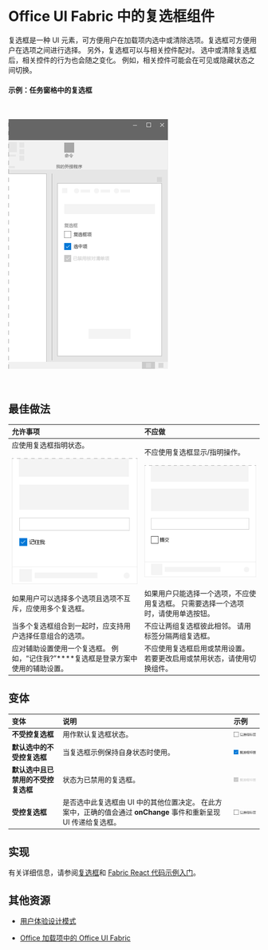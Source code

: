 # <a name="checkbox-component-in-office-ui-fabric"></a>Office UI Fabric 中的复选框组件

复选框是一种 UI 元素，可方便用户在加载项内选中或清除选项。复选框可方便用户在选项之间进行选择。 另外，复选框可以与相关控件配对。 选中或清除复选框后，相关控件的行为也会随之变化。 例如，相关控件可能会在可见或隐藏状态之间切换。
  
#### <a name="example-check-box-in-a-task-pane"></a>示例：任务窗格中的复选框

<br/>

![显示复选框的图像](../images/overview_withApp_checkbox.png)

<br/>

## <a name="best-practices"></a>最佳做法

|**允许事项**|**不应做**|
|:------------|:--------------|
|应使用复选框指明状态。<br/><br/>![“应做”复选框示例](../images/checkboxDo.png)<br/>|不应使用复选框显示/指明操作。<br/><br/>![“不应做”复选框示例](../images/checkboxDont.png)<br/>|
|如果用户可以选择多个选项且选项不互斥，应使用多个复选框。|如果用户只能选择一个选项，不应使用复选框。 只需要选择一个选项时，请使用单选按钮。|
|当多个复选框组合到一起时，应支持用户选择任意组合的选项。|不应让两组复选框彼此相邻。 请用标签分隔两组复选框。|
|应对辅助设置使用一个复选框。 例如，“记住我?”****复选框是登录方案中使用的辅助设置。|不应使用复选框启用或禁用设置。 若要更改启用或禁用状态，请使用切换组件。|

## <a name="variants"></a>变体

|**变体**|**说明**|**示例**|
|:------------|:--------------|:----------|
|**不受控复选框**|用作默认复选框状态。 |![不受控复选框图像](../images/checkbox_unchecked.png)|
|**默认选中的不受控复选框**|当复选框示例保持自身状态时使用。 |![默认选中的不受控复选框图像](../images/checkbox_checked.png)|
|**默认选中且已禁用的不受控复选框**|状态为已禁用的复选框。 |![默认选中且已禁用的不受控复选框图像](../images/checkbox_disabled.png)|
|**受控复选框**|是否选中此复选框由 UI 中的其他位置决定。 在此方案中，正确的值会通过 **onChange** 事件和重新呈现 UI 传递给复选框。 |![受控复选框图像](../images/checkbox_unchecked.png)|

## <a name="implementation"></a>实现

有关详细信息，请参阅[复选框](https://dev.office.com/fabric#/components/checkbox)和 [Fabric React 代码示例入门](https://github.com/OfficeDev/Word-Add-in-GettingStartedFabricReact)。

## <a name="additional-resources"></a>其他资源

- [用户体验设计模式](https://github.com/OfficeDev/Office-Add-in-UX-Design-Patterns-Code)

- [Office 加载项中的 Office UI Fabric](office-ui-fabric.md)
